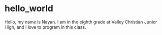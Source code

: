 # hello_world

Hello, my name is Nayan. I am in the eighth grade at Valley Christian Junior High, and I love to program in this class.
